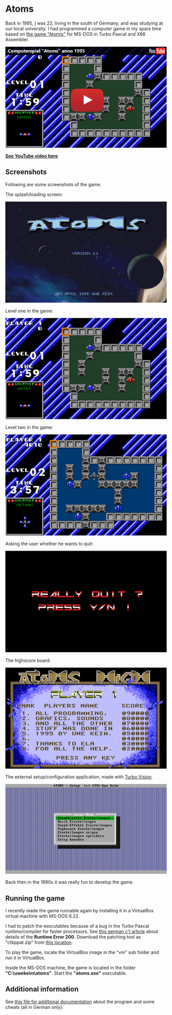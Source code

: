 # Atoms

Back in 1995, [I](https://uwe.co) was 22, living in the south of Germany, and was studying at our local university. I had programmed a computer game in my spare time based on [the game "Atomix"](https://en.wikipedia.org/wiki/Atomix_(video_game)) for MS-DOS in Turbo Pascal and X86 Assembler. 

[![YouTube video](images/atoms-youtube.png)](https://youtu.be/gdbhJfQu5CE)

**[See YouTube video here](https://youtu.be/gdbhJfQu5CE)**

## Screenshots

Following are some screenshots of the game.

The splash/loading screen:

![Image](images/atoms-screenshot-2.png)

Level one in the game:

![Image](images/atoms-screenshot-5.png)

Level two in the game:

![Image](images/atoms-screenshot-6.png)

Asking the user whether he wants to quit:

![Image](images/atoms-screenshot-3.png)

The highscore board:

![Image](images/atoms-screenshot-4.png)

The external setup/configuration application, made with [Turbo Vision](https://en.wikipedia.org/wiki/Turbo_Vision).

![Image](images/atoms-screenshot-1.png)

Back then in the 1990s it was really fun to develop the game.

## Running the game

I recently made the game runnable again by installing it in a VirtualBox virtual machine with MS-DOS 6.22. 

I had to patch the executables because of a bug in the Turbo Pascal runtime/compiler for faster processors. See [this german c't article](https://www.heise.de/ct/hotline/Nicht-schon-wieder-Runtime-Error-200-307662.html) about details of the **Runtime Error 200**. Download the patching tool as "ctbppat.zip" from [this location](https://www.heise.de/ct/artikel/c-t-Systeminfo-2859100.html).

To play the game, locate the VirtualBox image in the "vm" sub folder and run it in VirtualBox.

Inside the MS-DOS machine, the game is located in the folder **"C:\uwekeim\atoms"**. Start the **"atoms.exe"** executable.

## Additional information

See [this file for additional documentation](sources/ATOMIX.DOC) about the program and some cheats (all in German only).
